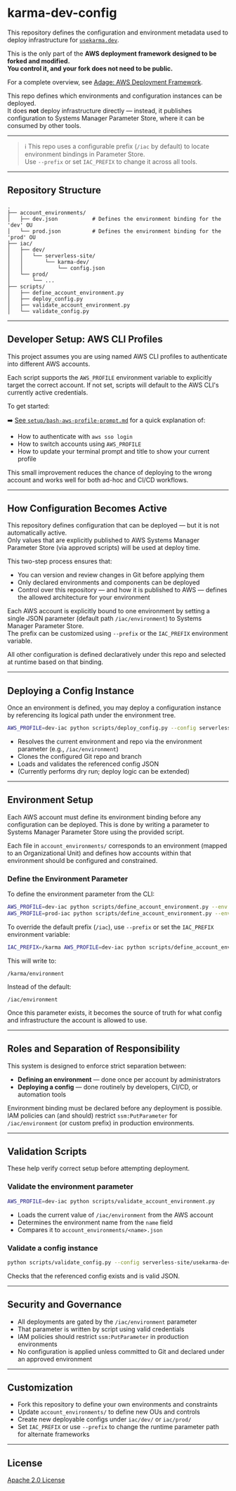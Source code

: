 # karma-dev-config

This repository defines the configuration and environment metadata used to deploy infrastructure for [`usekarma.dev`](https://usekarma.dev).

This is the only part of the **AWS deployment framework designed to be forked and modified.**  
**You control it, and your fork does not need to be public.**

For a complete overview, see [Adage: AWS Deployment Framework](https://github.com/usekarma/adage).

This repo defines which environments and configuration instances can be deployed.  
It does **not** deploy infrastructure directly — instead, it publishes configuration to Systems Manager Parameter Store, where it can be consumed by other tools.

---

> ℹ️ This repo uses a configurable prefix (`/iac` by default) to locate environment bindings in Parameter Store.  
> Use `--prefix` or set `IAC_PREFIX` to change it across all tools.

---

## Repository Structure

```
.
├── account_environments/
│   ├── dev.json           # Defines the environment binding for the 'dev' OU
│   └── prod.json          # Defines the environment binding for the 'prod' OU
├── iac/
│   ├── dev/
│   │   └── serverless-site/
│   │       └── karma-dev/
│   │           └── config.json
│   └── prod/
│       └── ...
├── scripts/
│   ├── define_account_environment.py
│   ├── deploy_config.py
│   ├── validate_account_environment.py
│   └── validate_config.py
```

---

## Developer Setup: AWS CLI Profiles

This project assumes you are using named AWS CLI profiles to authenticate into different AWS accounts.

Each script supports the `AWS_PROFILE` environment variable to explicitly target the correct account. If not set, scripts will default to the AWS CLI's currently active credentials.

To get started:

➡️ [See `setup/bash-aws-profile-prompt.md`](./setup/bash-aws-profile-prompt.md) for a quick explanation of:

- How to authenticate with `aws sso login`
- How to switch accounts using `AWS_PROFILE`
- How to update your terminal prompt and title to show your current profile

This small improvement reduces the chance of deploying to the wrong account and works well for both ad-hoc and CI/CD workflows.

---

## How Configuration Becomes Active

This repository defines configuration that can be deployed — but it is not automatically active.  
Only values that are explicitly published to AWS Systems Manager Parameter Store (via approved scripts) will be used at deploy time.

This two-step process ensures that:

- You can version and review changes in Git before applying them
- Only declared environments and components can be deployed
- Control over this repository — and how it is published to AWS — defines the allowed architecture for your environment

Each AWS account is explicitly bound to one environment by setting a single JSON parameter (default path `/iac/environment`) to Systems Manager Parameter Store.  
The prefix can be customized using `--prefix` or the `IAC_PREFIX` environment variable.

All other configuration is defined declaratively under this repo and selected at runtime based on that binding.

---

## Deploying a Config Instance

Once an environment is defined, you may deploy a configuration instance by referencing its logical path under the environment tree.

```bash
AWS_PROFILE=dev-iac python scripts/deploy_config.py --config serverless-site/usekarma-dev
```

- Resolves the current environment and repo via the environment parameter (e.g., `/iac/environment`)
- Clones the configured Git repo and branch
- Loads and validates the referenced config JSON
- (Currently performs dry run; deploy logic can be extended)

---

## Environment Setup

Each AWS account must define its environment binding before any configuration can be deployed. This is done by writing a parameter to Systems Manager Parameter Store using the provided script.

Each file in `account_environments/` corresponds to an environment (mapped to an Organizational Unit) and defines how accounts within that environment should be configured and constrained.

### Define the Environment Parameter

To define the environment parameter from the CLI:

```bash
AWS_PROFILE=dev-iac python scripts/define_account_environment.py --env dev
AWS_PROFILE=prod-iac python scripts/define_account_environment.py --env prod
```

To override the default prefix (`/iac`), use `--prefix` or set the `IAC_PREFIX` environment variable:

```bash
IAC_PREFIX=/karma AWS_PROFILE=dev-iac python scripts/define_account_environment.py --env dev
```

This will write to:

```
/karma/environment
```

Instead of the default:

```
/iac/environment
```

Once this parameter exists, it becomes the source of truth for what config and infrastructure the account is allowed to use.

---

## Roles and Separation of Responsibility

This system is designed to enforce strict separation between:

- **Defining an environment** — done once per account by administrators
- **Deploying a config** — done routinely by developers, CI/CD, or automation tools

Environment binding must be declared before any deployment is possible.  
IAM policies can (and should) restrict `ssm:PutParameter` for `/iac/environment` (or custom prefix) in production environments.

---

## Validation Scripts

These help verify correct setup before attempting deployment.

### Validate the environment parameter

```bash
AWS_PROFILE=dev-iac python scripts/validate_account_environment.py
```

- Loads the current value of `/iac/environment` from the AWS account
- Determines the environment name from the `name` field
- Compares it to `account_environments/<name>.json`

### Validate a config instance

```bash
python scripts/validate_config.py --config serverless-site/usekarma-dev
```

Checks that the referenced config exists and is valid JSON.

---

## Security and Governance

- All deployments are gated by the `/iac/environment` parameter
- That parameter is written by script using valid credentials
- IAM policies should restrict `ssm:PutParameter` in production environments
- No configuration is applied unless committed to Git and declared under an approved environment

---

## Customization

- Fork this repository to define your own environments and constraints
- Update `account_environments/` to define new OUs and controls
- Create new deployable configs under `iac/dev/` or `iac/prod/`
- Set `IAC_PREFIX` or use `--prefix` to change the runtime parameter path for alternate frameworks

---

## License

[Apache 2.0 License](LICENSE)

